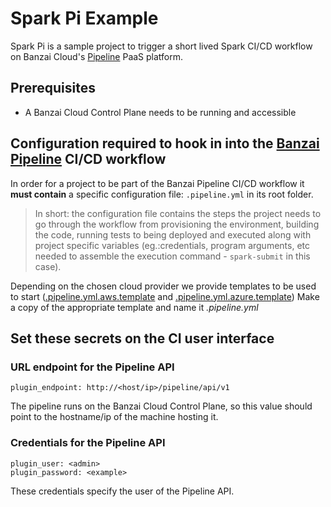 # Spark Pi Example

Spark Pi is a sample project to trigger a short lived Spark CI/CD workflow on Banzai Cloud's [Pipeline](https://github.com/banzaicloud/pipeline) PaaS platform.

## Prerequisites

* A Banzai Cloud Control Plane needs to be running and accessible

## Configuration required to hook in into the [Banzai Pipeline](https://github.com/banzaicloud/pipeline) CI/CD workflow

In order for a project to be part of the Banzai Pipeline CI/CD workflow it **must contain** a specific configuration file: ```.pipeline.yml``` in its root folder.

> In short: the configuration file contains the steps the project needs to go through the workflow from provisioning the environment, building the code, running tests to being deployed and executed along with project specific variables (eg.:credentials, program arguments, etc needed to assemble the execution command - `spark-submit` in this case).

Depending on the chosen cloud provider we provide templates to be used to start ([.pipeline.yml.aws.template](.pipeline.yml.aws.template) and [.pipeline.yml.azure.template](.pipeline.yml.azure.template)) Make a copy of the appropriate template and name it *.pipeline.yml*

## Set these secrets on the CI user interface

### URL endpoint for the Pipeline API

    plugin_endpoint: http://<host/ip>/pipeline/api/v1

The pipeline runs on the Banzai Cloud Control Plane, so this value should point to the hostname/ip of the machine hosting it.

### Credentials for the Pipeline API

    plugin_user: <admin>
    plugin_password: <example>

These credentials specify the user of the Pipeline API.

